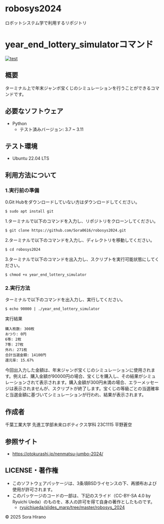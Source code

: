 # robosys2024
ロボットシステム学で利用するリポジトリ

# year_end_lottery_simulatorコマンド 
[![test](https://github.com/Sora0616/robosys2024/actions/workflows/test.combination.yml/badge.svg)](https://github.com/Sora0616/robosys2024/actions/workflows/test.combination.yml)


## 概要
ターミナル上で年末ジャンボ宝くじのシミュレーションを行うことができるコマンドです。

## 必要なソフトウェア
- Python
   - テスト済みバージョン: 3.7 ~ 3.11

## テスト環境
- Ubuntu 22.04 LTS

## 利用方法について
### 1.実行前の準備
0.Git Hubをダウンロードしていない方はダウンロードしてください。
```
$ sudo apt install git
```

1.ターミナルで以下のコマンドを入力し、リポジトリをクローンしてください。
```
$ git clone https://github.com/Sora0616/robosys2024.git
```

2.ターミナルで以下のコマンドを入力し、ディレクトリを移動してください。
```
$ cd robosys2024
```

3.ターミナルで以下のコマンドを出入力し、スクリプトを実行可能状態にしてください。
```
$ chmod +x year_end_lottery_simulator
```

### 2.実行方法
ターミナルで以下のコマンドを出入力し、実行してください。
```
$ echo 90000 | ./year_end_lottery_simulator
```
実行結果
```
購入枚数: 300枚
おつり: 0円
6等: 2枚
7等: 27枚
外れ: 271枚
合計当選金額: 14100円
還元率: 15.67%
```
今回出入力した金額は、年末ジャンボ宝くじのシミュレーションに使用されます。例えば、購入金額が90000円の場合、宝くじを購入し、その結果がシミュレーションされて表示されます。購入金額が300円未満の場合、エラーメッセージは表示されませんが、スクリプトが終了します。宝くじの等級ごとの当選確率と当選金額に基づいてシミュレーションが行われ、結果が表示されます。

## 作成者
千葉工業大学 先進工学部未来ロボティクス学科 23C1115 平野蒼空

## 参照サイト
- https://otokurashi.jp/nenmatsu-jumbo-2024/

## LICENSE・著作権
- このソフトウェアパッケージは、3条項BSDライセンスの下、再頒布および使用が許可されます。
-  このパッケージのコードの一部は、下記のスライド（CC-BY-SA 4.0 by Ryuichi Ueda）のものを、本人の許可を得て自身の著作としたものです。
     - [ryuichiueda/slides_marp/tree/master/robosys_2024](https://github.com/ryuichiueda/slides_marp/tree/master/robosys2024)

© 2025 Sora Hirano
